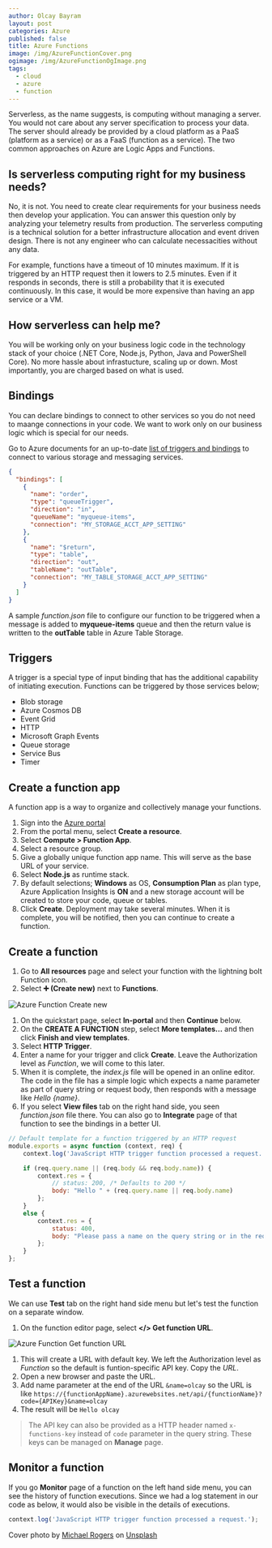 ```yaml
---
author: Olcay Bayram
layout: post
categories: Azure
published: false
title: Azure Functions
image: /img/AzureFunctionCover.png
ogimage: /img/AzureFunctionOgImage.png
tags:
  - cloud
  - azure
  - function
---
```


Serverless, as the name suggests, is computing without managing a server. You would not care about any server specification to process your data. The server should already be provided by a cloud platform as a PaaS (platform as a service) or as a FaaS (function as a service). The two common approaches on Azure are Logic Apps and Functions.

## Is serverless computing right for my business needs?

No, it is not. You need to create clear requirements for your business needs then develop your application. You can answer this question only by analyzing your telemetry results from production. The serverless computing is a technical solution for a better infrastructure allocation and event driven design. There is not any engineer who can calculate necessacities without any data.

For example, functions have a timeout of 10 minutes maximum. If it is triggered by an HTTP request then it lowers to 2.5 minutes. Even if it responds in seconds, there is still a probability that it is executed continuously. In this case, it would be more expensive than having an app service or a VM.

## How serverless can help me?

You will be working only on your business logic code in the technology stack of your choice (.NET Core, Node.js, Python, Java and PowerShell Core). No more hassle about infrastucture, scaling up or down. Most importantly, you are charged based on what is used.

<!--more-->

## Bindings

You can declare bindings to connect to other services so you do not need to maange connections in your code. We want to work only on our business logic which is special for our needs.

Go to Azure documents for an up-to-date [list of triggers and bindings](https://docs.microsoft.com/azure/azure-functions/functions-triggers-bindings#supported-bindings) to connect to various storage and messaging services.

```json
{
  "bindings": [
    {
      "name": "order",
      "type": "queueTrigger",
      "direction": "in",
      "queueName": "myqueue-items",
      "connection": "MY_STORAGE_ACCT_APP_SETTING"
    },
    {
      "name": "$return",
      "type": "table",
      "direction": "out",
      "tableName": "outTable",
      "connection": "MY_TABLE_STORAGE_ACCT_APP_SETTING"
    }
  ]
}
```

A sample _function.json_ file to configure our function to be triggered when a message is added to __myqueue-items__ queue and then the return value is written to the __outTable__ table in Azure Table Storage.

## Triggers

A trigger is a special type of input binding that has the additional capability of initiating execution. Functions can be triggered by those services below;

- Blob storage
- Azure Cosmos DB
- Event Grid
- HTTP
- Microsoft Graph Events
- Queue storage
- Service Bus 
- Timer

## Create a function app

A function app is a way to organize and collectively manage your functions.

1. Sign into the [Azure portal](https://portal.azure.com/)
1. From the portal menu, select __Create a resource__.
1. Select __Compute > Function App__.
1. Select a resource group.
1. Give a globally unique function app name. This will serve as the base URL of your service.
1. Select __Node.js__ as runtime stack.
1. By default selections; __Windows__ as OS, __Consumption Plan__ as plan type, Azure Application Insights is __ON__ and a new storage account will be created to store your code, queue or tables.
1. Click __Create__. Deployment may take several minutes. When it is complete, you will be notified, then you can continue to create a function.

## Create a function

1. Go to __All resources__ page and select your function with the lightning bolt Function icon.
1. Select __➕ (Create new)__ next to __Functions__.

  ![Azure Function Create new](/img/AzureFunctionCreateNew.png)

1. On the quickstart page, select __In-portal__ and then __Continue__ below.
1. On the __CREATE A FUNCTION__ step, select __More templates...__ and then click __Finish and view templates__.
1. Select __HTTP Trigger__.
1. Enter a name for your trigger and click __Create__. Leave the Authorization level as _Function_, we will come to this later.
1. When it is complete, the _index.js_ file will be opened in an online editor. The code in the file has a simple logic which expects a name parameter as part of query string or request body, then responds with a message like _Hello {name}_.
1. If you select __View files__ tab on the right hand side, you seen _function.json_ file there. You can also go to __Integrate__ page of that function to see the bindings in a better UI.

```javascript
// Default template for a function triggered by an HTTP request
module.exports = async function (context, req) {
    context.log('JavaScript HTTP trigger function processed a request.');

    if (req.query.name || (req.body && req.body.name)) {
        context.res = {
            // status: 200, /* Defaults to 200 */
            body: "Hello " + (req.query.name || req.body.name)
        };
    }
    else {
        context.res = {
            status: 400,
            body: "Please pass a name on the query string or in the request body"
        };
    }
};
```

## Test a function

We can use __Test__ tab on the right hand side menu but let's test the function on a separate window.

1. On the function editor page, select __</> Get function URL__.

  ![Azure Function Get function URL](/img/AzureFunctionGetURL.png)

1. This will create a URL with default key. We left the Authorization level as _Function_ so the default is funtion-specific API key. Copy the _URL_.
1. Open a new browser and paste the URL.
1. Add name parameter at the end of the URL `&name=olcay` so the URL is like `https://{functionAppName}.azurewebsites.net/api/{functionName}?code={APIKey}&name=olcay`
1. The result will be `Hello olcay`

> The API key can also be provided as a HTTP header named `x-functions-key` instead of `code` parameter in the query string. These keys can be managed on __Manage__ page.

## Monitor a function

If you go __Monitor__ page of a function on the left hand side menu, you can see the history of function executions. Since we had a log statement in our code as below, it would also be visible in the details of executions.

```javascript
context.log('JavaScript HTTP trigger function processed a request.');
```

Cover photo by [Michael Rogers](https://unsplash.com/@alienaperture?utm_source=unsplash&utm_medium=referral&utm_content=creditCopyText) on [Unsplash](https://unsplash.com/?utm_source=unsplash&utm_medium=referral&utm_content=creditCopyText)
